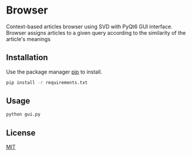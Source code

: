 # Browser

Context-based articles browser using SVD with PyQt6 GUI interface. Browser assigns articles to a given query according to the similarity of the article's meanings

## Installation

Use the package manager [pip](https://pip.pypa.io/en/stable/) to install.

```bash
pip install -r requirements.txt
```

## Usage

```bash
python gui.py
```

## License

[MIT](https://choosealicense.com/licenses/mit/)